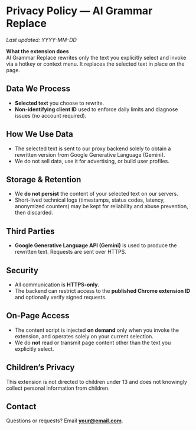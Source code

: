 # Privacy Policy — AI Grammar Replace

_Last updated: YYYY-MM-DD_

**What the extension does**  
AI Grammar Replace rewrites only the text you explicitly select and invoke via a hotkey or context menu. It replaces the selected text in place on the page.

## Data We Process
- **Selected text** you choose to rewrite.
- **Non-identifying client ID** used to enforce daily limits and diagnose issues (no account required).

## How We Use Data
- The selected text is sent to our proxy backend solely to obtain a rewritten version from Google Generative Language (Gemini).
- We do not sell data, use it for advertising, or build user profiles.

## Storage & Retention
- We **do not persist** the content of your selected text on our servers.
- Short-lived technical logs (timestamps, status codes, latency, anonymized counters) may be kept for reliability and abuse prevention, then discarded.

## Third Parties
- **Google Generative Language API (Gemini)** is used to produce the rewritten text. Requests are sent over HTTPS.

## Security
- All communication is **HTTPS-only**.
- The backend can restrict access to the **published Chrome extension ID** and optionally verify signed requests.

## On-Page Access
- The content script is injected **on demand** only when you invoke the extension, and operates solely on your current selection.
- We do **not** read or transmit page content other than the text you explicitly select.

## Children’s Privacy
This extension is not directed to children under 13 and does not knowingly collect personal information from children.

## Contact
Questions or requests? Email **your@email.com**.

